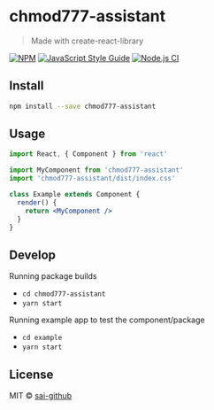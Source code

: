 # chmod777-assistant

> Made with create-react-library

[![NPM](https://img.shields.io/npm/v/chmod777-assistant.svg)](https://www.npmjs.com/package/chmod777-assistant) [![JavaScript Style Guide](https://img.shields.io/badge/code_style-standard-brightgreen.svg)](https://standardjs.com) [![Node.js CI](https://github.com/sai-github/chmod777-assistant/actions/workflows/node.js.yml/badge.svg)](https://github.com/sai-github/chmod777-assistant/actions/workflows/node.js.yml)

## Install

```bash
npm install --save chmod777-assistant
```

## Usage

```jsx
import React, { Component } from 'react'

import MyComponent from 'chmod777-assistant'
import 'chmod777-assistant/dist/index.css'

class Example extends Component {
  render() {
    return <MyComponent />
  }
}
```

## Develop

Running package builds

- `cd chmod777-assistant`
- `yarn start`

Running example app to test the component/package

- `cd example`
- `yarn start`

## License

MIT © [sai-github](https://github.com/sai-github)
